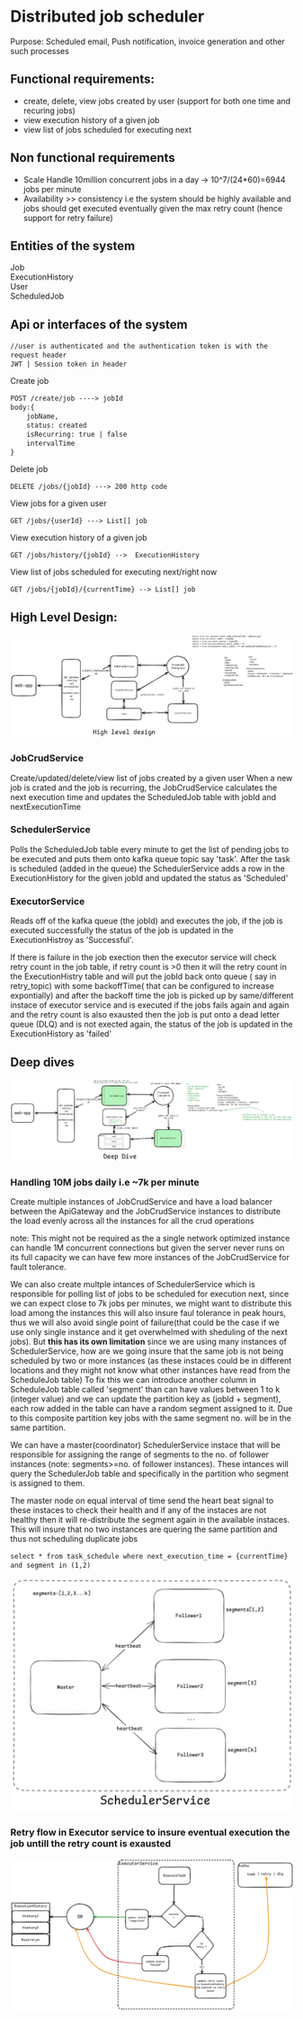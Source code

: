 # Distributed job scheduler
Purpose: Scheduled email, Push notification, invoice generation and other such processes
## Functional requirements:
- create, delete, view jobs created by user (support for both one time and recuring jobs)
- view execution history of a given job
- view list of jobs scheduled for executing next

## Non functional requirements
- Scale Handle 10million concurrent jobs in a day -> 10^7/(24*60)=6944 jobs per minute
- Availability >> consistency i.e the  system should be highly available and
jobs should get executed eventually given the max retry count (hence support for retry failure)

## Entities of the system
Job <br>
ExecutionHistory <br>
User <br>
ScheduledJob<br>


## Api or interfaces of the system

```
//user is authenticated and the authentication token is with the request header
JWT | Session token in header
```

Create job
```
POST /create/job ----> jobId
body:{
    jobName,
    status: created
    isRecurring: true | false
    intervalTime
}
```
Delete job
```
DELETE /jobs/{jobId} ---> 200 http code
```
View jobs for a given user
```
GET /jobs/{userId} ---> List[] job
```
View execution history of a given job
```
GET /jobs/history/{jobId} -->  ExecutionHistory
```
View list of jobs scheduled for executing next/right now
```
GET /jobs/{jobId}/{currentTime} --> List[] job
```
## High Level Design:
![highLevelDesign](image-1.png)


### JobCrudService
Create/updated/delete/view list of jobs created by a given user
When a new job is crated and the job is recurring, the JobCrudService calculates the next execution time and updates the ScheduledJob table with jobId and nextExecutionTime

### SchedulerService
Polls the ScheduledJob table every minute to get the list of pending jobs to be executed and puts them onto kafka queue topic say 'task'.
After the task is scheduled (added in the queue) the SchedulerService adds a row in the ExecutionHistory for the given jobId and updated the status as 'Scheduled'


### ExecutorService
Reads off of the kafka queue (the jobId) and executes the job, if the job is executed successfully the status of the job is updated in the ExecutionHistroy as 'Successful'.

If there is failure in the job exection then the executor service will check retry count in the job table, if retry count is >0 then it will the retry count in the ExecutionHistry table and will put the jobId back onto queue ( say in retry_topic) with some backoffTime( that can be configured to increase expontially) and after the backoff time the job is picked up by same/different instace of executor service and is executed if the jobs fails again and again and the retry count is also exausted then the job is put onto a dead letter queue (DLQ) and is not exected again, the status of the job is updated in the ExecutionHistory as 'failed'




## Deep dives

![deepdive](image-2.png)

### Handling 10M jobs daily i.e ~7k per minute
Create multiple instances of JobCrudService and have a load balancer between the ApiGateway and the JobCrudService instances to distribute the load evenly across all the instances for all the crud operations

note: This might not be required as the a single network optimized instance can handle 1M concurrent connections but given the server never runs on its full capacity we can have few more instances of the JobCrudService for fault tolerance.

We can also create multple intances of SchedulerService which is responsible for polling list of jobs to be scheduled for execution next, since we can expect close to 7k jobs per minutes, we might want to distribute this load among the instances this will also insure faul tolerance in peak hours, thus we will also avoid single point of failure(that could be the case if we use only single instance and it get overwhelmed with sheduling of the next jobs).
But **this has its own limitation** since we are using many instances of 
SchedulerService, how are we going insure that the same job is not being scheduled by two or more instances (as these instaces could be in different locations and they might not know what other instances have read from the ScheduleJob table)
To fix this we can introduce another column in ScheduleJob table called 'segment' than can have values between 1 to k (integer value) and we can update the partition key as (jobId + segment), each row added in the table can have a random segment assigned to it.
Due to this composite partition key jobs with the same segment no. will be in the same partition.

We can have a master(coordinator) SchedulerService instace that will be responsible for assigning the range of segments to the no. of follower instances (note: segments>=no. of follower instances). These intances will query the SchedulerJob table and specifically in the partition who segment is assigned to them.

The master node on equal interval of time send the heart beat signal to these instaces to check their health and if any of the instaces are not healthy then it will re-distribute the segment again in the available instaces.
This will insure that no two instances are quering the same partition and thus not scheduling duplicate jobs
```
select * from task_schedule where next_execution_time = {currentTime} and segment in (1,2)
```
![distributedSchedulerService](image.png)

### Retry flow in Executor service to insure eventual execution the job untill the retry count is exausted

![executorService](image-3.png)










